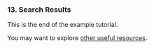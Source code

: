 ### 13. Search Results


This is the end of the example tutorial. 

You may want to explore [other useful resources](/#links).

